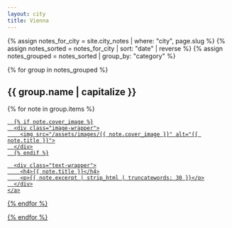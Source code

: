 ```yaml
---
layout: city
title: Vienna
---
```

<main class="page-wrapper city-page">
  <article>
<section>
  {% assign notes_for_city = site.city_notes | where: "city", page.slug %}
  {% assign notes_sorted = notes_for_city | sort: "date" | reverse %}
  {% assign notes_grouped = notes_sorted | group_by: "category" %}

  {% for group in notes_grouped %}
    <h2>{{ group.name | capitalize }}</h2>

<div class="city-note-grid">
  {% for note in group.items %}
    <a href="{{ note.url }}" class="city-note-card {% unless note.cover_image %}no-image{% endunless %}">
      
      {% if note.cover_image %}
      <div class="image-wrapper">
        <img src="/assets/images/{{ note.cover_image }}" alt="{{ note.title }}">
      </div>
      {% endif %}

      <div class="text-wrapper">
        <h4>{{ note.title }}</h4>
        <p>{{ note.excerpt | strip_html | truncatewords: 30 }}</p>
      </div>
    </a>
  {% endfor %}
</div>

  {% endfor %}
</section>

  </article>
</main>
